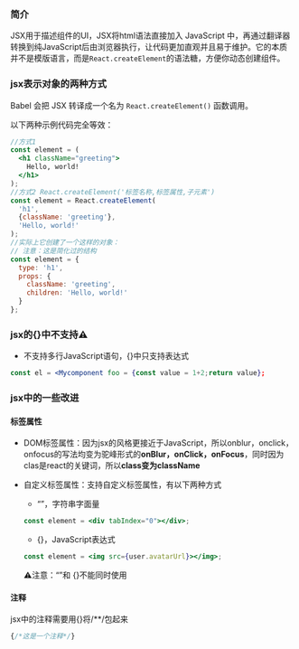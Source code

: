 ### 简介

JSX用于描述组件的UI，JSX将html语法直接加入 JavaScript 中，再通过翻译器转换到纯JavaScript后由浏览器执行，让代码更加直观并且易于维护。它的本质并不是模版语言，而是`React.createElement`的语法糖，方便你动态创建组件。

### jsx表示对象的两种方式

Babel 会把 JSX 转译成一个名为 `React.createElement()` 函数调用。

以下两种示例代码完全等效：

```jsx
//方式1
const element = (
  <h1 className="greeting">
    Hello, world!
  </h1>
);
//方式2 React.createElement('标签名称,标签属性,子元素')
const element = React.createElement(
  'h1',
  {className: 'greeting'},
  'Hello, world!'
);
//实际上它创建了一个这样的对象：
// 注意：这是简化过的结构
const element = {
  type: 'h1',
  props: {
    className: 'greeting',
    children: 'Hello, world!'
  }
};
```

### jsx的{}中不支持⚠️

- 不支持多行JavaScript语句，{}中只支持表达式

```jsx
const el = <Mycomponent foo = {const value = 1+2;return value};
```

### jsx中的一些改进

#### 标签属性

- DOM标签属性：因为jsx的风格更接近于JavaScript，所以onblur，onclick，onfocus的写法均变为驼峰形式的**onBlur，onClick，onFocus**，同时因为clas是react的关键词，所以**class变为className**

- 自定义标签属性：支持自定义标签属性，有以下两种方式
	- “”，字符串字面量

  ```jsx
  const element = <div tabIndex="0"></div>;
  ```

	- {}，JavaScript表达式

  ```jsx
  const element = <img src={user.avatarUrl}></img>;
  ```
  
  ⚠️注意：“”和 {}不能同时使用

#### 注释

jsx中的注释需要用{}将/**/包起来

```jsx
{/*这是一个注释*/}
```





